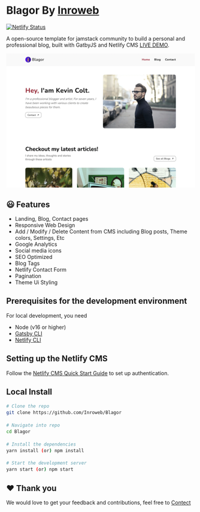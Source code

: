 # Blagor By [Inroweb](https://inroweb.com/)

[![Netlify Status](https://api.netlify.com/api/v1/badges/74341967-70e6-4db5-a486-61e3dfc627be/deploy-status)](https://app.netlify.com/sites/blagor-inroweb/deploys)


A open-source template for jamstack community to build a personal and professional blog, built with GatbyJS and Netlify CMS [LIVE DEMO](https://blagor-inroweb.netlify.app/).


[![Gatsby Starter Foundation Screenshot](static/assets/blagor.png)](https://www.inroweb.com/template/blagor)


## 😃 Features

- Landing, Blog, Contact pages
- Responsive Web Design
- Add / Modify / Delete Content from CMS including Blog posts, Theme colors, Settings, Etc
- Google Analytics
- Social media icons
- SEO Optimized
- Blog Tags
- Netlify Contact Form
- Pagination
- Theme Ui Styling


## Prerequisites for the development environment

For local development, you need
- Node (v16 or higher)
- [Gatsby CLI](https://www.gatsbyjs.org/docs/)
- [Netlify CLI](https://github.com/netlify/cli)

## Setting up the Netlify CMS

Follow the [Netlify CMS Quick Start Guide](https://www.netlifycms.org/docs/quick-start/#authentication) to set up authentication.

## Local Install

```bash
# Clone the repo
git clone https://github.com/Inroweb/Blagor

# Navigate into repo
cd Blagor

# Install the dependencies
yarn install (or) npm install

# Start the development server
yarn start (or) npm start
```

## ❤️ Thank you

We would love to get your feedback and contributions, feel free to [Contect](https://www.inroweb.com/contact)